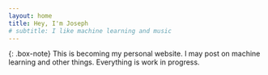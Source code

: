 ```yaml
---
layout: home
title: Hey, I'm Joseph
# subtitle: I like machine learning and music
---
```


{: .box-note}
This is becoming my personal website.
I may post on machine learning and other things.
Everything is work in progress.

